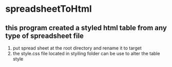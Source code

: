 # spreadsheetToHtml
## this program created a styled html table from any type of spreadsheet file

1. put spread sheet at the root directory and rename it to target
2. the style.css file located in styiling folder can be use to alter the table style
